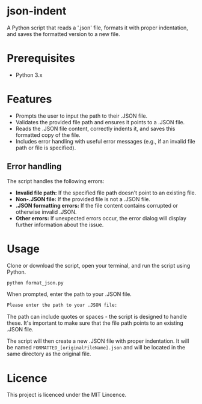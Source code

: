 # json-indent

A Python script that reads a '.json' file, formats it with proper indentation, and saves the formatted version to a new file.

# Prerequisites

- Python 3.x

# Features

- Prompts the user to input the path to their .JSON file.
- Validates the provided file path and ensures it points to a .JSON file.
- Reads the .JSON file content, correctly indents it, and saves this formatted copy of the file.
- Includes error handling with useful error messages (e.g., if an invalid file path or file is specified).

## Error handling

The script handles the following errors:

- **Invalid file path:** If the specified file path doesn't point to an existing file.
- **Non-.JSON file:** If the provided file is not a .JSON file.
- **.JSON formatting errors:** If the file content contains corrupted or otherwise invalid .JSON.
- **Other errors:** If unexpected errors occur, the error dialog will display further information about the issue.

# Usage

Clone or download the script, open your terminal, and run the script using Python.

```bash
python format_json.py
```

When prompted, enter the path to your .JSON file.

```bash
Please enter the path to your .JSON file:
```

The path can include quotes or spaces - the script is designed to handle these. It's important to make sure that the file path points to an existing .JSON file.

The script will then create a new .JSON file with proper indentation. It will be named `FORMATTED_[originalFileName].json` and will be located in the same directory as the original file.

# Licence

This project is licenced under the MIT Lincence.
